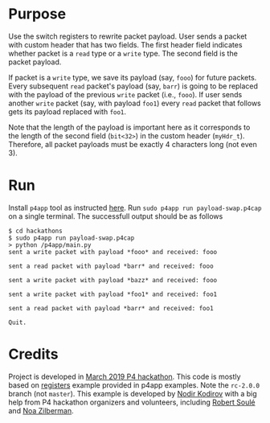 # Purpose
Use the switch registers to rewrite packet payload. User sends a packet with
custom header that has two fields. The first header field indicates whether packet
is a `read` type or a `write` type. The second field is the packet payload.

If packet is a `write` type, we save its payload (say, `fooo`) for future packets.
Every subsequent `read` packet's payload (say, `barr`) is going to be replaced
with the payload of the previous `write` packet (i.e., `fooo`). If user sends
another `write` packet (say, with payload `foo1`) every `read` packet that follows
gets its payload replaced with `foo1`.

Note that the length of the payload is important here as it corresponds to the
length of the second field (`bit<32>`) in the custom header (`myHdr_t`).
Therefore, all packet payloads must be exactly 4 characters long (not even 3).

# Run
Install `p4app` tool as instructed [here](https://github.com/p4lang/p4app).
Run `sudo p4app run payload-swap.p4cap` on a single terminal. The successfull
output should be as follows
```
$ cd hackathons
$ sudo p4app run payload-swap.p4cap
> python /p4app/main.py 
sent a write packet with payload *fooo* and received: fooo

sent a read packet with payload *barr* and received: fooo

sent a write packet with payload *bazz* and received: fooo

sent a write packet with payload *foo1* and received: foo1

sent a read packet with payload *barr* and received: foo1

Quit.
```

# Credits
Project is developed in [March 2019 P4 hackathon](https://p4.org/events/2019-03-01-nsdi/).
This code is mostly based on 
[registers](https://github.com/p4lang/p4app/tree/rc-2.0.0/examples/registers.p4app)
example provided in p4app examples. Note the `rc-2.0.0` branch (not `master`).
This example is developed by [Nodir Kodirov](https://github.com/knodir) with a 
big help from P4 hackathon organizers and volunteers, including
[Robert Soulé](https://www.inf.usi.ch/faculty/soule/) and
[Noa Zilberman](https://www.cl.cam.ac.uk/~nz247/).
